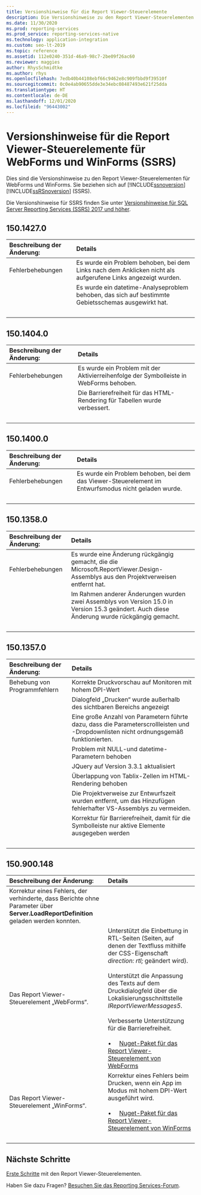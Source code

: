 ```yaml
---
title: Versionshinweise für die Report Viewer-Steuerelemente
description: Die Versionshinweise zu den Report Viewer-Steuerelementen für WebForms und WinForms (Reporting Services)
ms.date: 11/30/2020
ms.prod: reporting-services
ms.prod_service: reporting-services-native
ms.technology: application-integration
ms.custom: seo-lt-2019
ms.topic: reference
ms.assetid: 112e0240-351d-46a9-98c7-2be09f26ac60
ms.reviewer: maggies
author: RhysSchmidtke
ms.author: rhys
ms.openlocfilehash: 7edb40b44108ebf66c9462e8c909fbbd9f39510f
ms.sourcegitcommit: 0c0e4ab90655dde3e34ebc08487493e621f25dda
ms.translationtype: HT
ms.contentlocale: de-DE
ms.lasthandoff: 12/01/2020
ms.locfileid: "96443002"
---
```

# <a name="release-notes-for-report-viewer-controls-for-webforms-and-winforms-of-ssrs"></a>Versionshinweise für die Report Viewer-Steuerelemente für WebForms und WinForms (SSRS)

Dies sind die Versionshinweise zu den Report Viewer-Steuerelementen für WebForms und WinForms. Sie beziehen sich auf [!INCLUDE[ssnoversion](../../includes/ssnoversion-md.md)] [!INCLUDE[ssRSnoversion](../../includes/ssrsnoversion-md.md)] (SSRS).

Die Versionshinweise für SSRS finden Sie unter [Versionshinweise für SQL Server Reporting Services (SSRS) 2017 und höher](../release-notes-reporting-services.md).

## <a name="15014270"></a>150.1427.0
| Beschreibung der Änderung: | Details |
| :----------------- | :------ |
| Fehlerbehebungen | Es wurde ein Problem behoben, bei dem Links nach dem Anklicken nicht als aufgerufene Links angezeigt wurden. |
|           | Es wurde ein datetime-Analyseproblem behoben, das sich auf bestimmte Gebietsschemas ausgewirkt hat. |
| &nbsp; | &nbsp; |

## <a name="15014040"></a>150.1404.0
| Beschreibung der Änderung: | Details |
| :----------------- | :------ |
| Fehlerbehebungen | Es wurde ein Problem mit der Aktivierreihenfolge der Symbolleiste in WebForms behoben. |
|           | Die Barrierefreiheit für das HTML-Rendering für Tabellen wurde verbessert. |
| &nbsp; | &nbsp; |

## <a name="15014000"></a>150.1400.0
| Beschreibung der Änderung: | Details |
| :----------------- | :------ |
| Fehlerbehebungen | Es wurde ein Problem behoben, bei dem das Viewer-Steuerelement im Entwurfsmodus nicht geladen wurde. |
| &nbsp; | &nbsp; |

## <a name="15013580"></a>150.1358.0
| Beschreibung der Änderung: | Details |
| :----------------- | :------ |
| Fehlerbehebungen | Es wurde eine Änderung rückgängig gemacht, die die Microsoft.ReportViewer.Design-Assemblys aus den Projektverweisen entfernt hat. |
|           | Im Rahmen anderer Änderungen wurden zwei Assemblys von Version 15.0 in Version 15.3 geändert. Auch diese Änderung wurde rückgängig gemacht. |
| &nbsp; | &nbsp; |

## <a name="15013570"></a>150.1357.0
| Beschreibung der Änderung: | Details |
| :----------------- | :------ |
| Behebung von Programmfehlern  | Korrekte Druckvorschau auf Monitoren mit hohem DPI-Wert |
|            | Dialogfeld „Drucken“ wurde außerhalb des sichtbaren Bereichs angezeigt |
|            | Eine große Anzahl von Parametern führte dazu, dass die Parameterscrollleisten und -Dropdownlisten nicht ordnungsgemäß funktionierten. |
|            | Problem mit NULL-und datetime-Parametern behoben |
|            | JQuery auf Version 3.3.1 aktualisiert |
|            | Überlappung von Tablix-Zellen im HTML-Rendering behoben |
|            | Die Projektverweise zur Entwurfszeit wurden entfernt, um das Hinzufügen fehlerhafter VS-Assemblys zu vermeiden. |
|            | Korrektur für Barrierefreiheit, damit für die Symbolleiste nur aktive Elemente ausgegeben werden |
| &nbsp; | &nbsp; |

## <a name="150900148"></a>150.900.148

| Beschreibung der Änderung: | Details |
| :----------------- | :------ |
| Korrektur eines Fehlers, der verhinderte, dass Berichte ohne Parameter über **Server.LoadReportDefinition** geladen werden konnten. | &nbsp; |
| Das Report Viewer-Steuerelement „WebForms“. | Unterstützt die Einbettung in RTL-Seiten (Seiten, auf denen der Textfluss mithilfe der CSS-Eigenschaft *direction: rtl;* geändert wird).<br/><br/>Unterstützt die Anpassung des Texts auf dem Druckdialogfeld über die Lokalisierungsschnittstelle *IReportViewerMessages5*.<br/><br/>Verbesserte Unterstützung für die Barrierefreiheit.<br/><br/>&bull; &nbsp; &nbsp; [Nuget-Paket für das Report Viewer-Steuerelement von WebForms](https://www.nuget.org/packages/Microsoft.ReportingServices.ReportViewerControl.Webforms/150.900.148) |
| Das Report Viewer-Steuerelement „WinForms“. | Korrektur eines Fehlers beim Drucken, wenn ein App im Modus mit hohem DPI-Wert ausgeführt wird.<br/><br/>&bull; &nbsp; &nbsp; [Nuget-Paket für das Report Viewer-Steuerelement von WinForms](https://www.nuget.org/packages/Microsoft.ReportingServices.ReportViewerControl.Winforms/150.900.148) |
| &nbsp; | &nbsp; |

## <a name="next-steps"></a>Nächste Schritte

[Erste Schritte](integrating-reporting-services-using-reportviewer-controls-get-started.md) mit den Report Viewer-Steuerelementen.

Haben Sie dazu Fragen? [Besuchen Sie das Reporting Services-Forum](https://go.microsoft.com/fwlink/?LinkId=620231).

